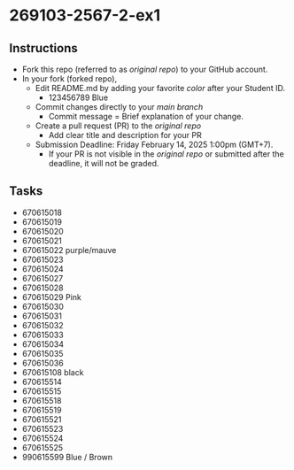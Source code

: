 # 269103-2567-2-ex1

## Instructions

* Fork this repo (referred to as *original repo*) to your GitHub account.
* In your fork (forked repo),
  * Edit README.md by adding your favorite *color* after your Student ID.
    * 123456789 Blue
  * Commit changes directly to your *main branch*
    * Commit message = Brief explanation of your change.
  * Create a pull request (PR) to the *original repo*
    * Add clear title and description for your PR
  * Submission Deadline: Friday February 14, 2025 1:00pm (GMT+7).
    * If your PR is not visible in the *original repo* or submitted after the deadline, it will not be graded.

## Tasks

* 670615018
* 670615019
* 670615020
* 670615021
* 670615022 purple/mauve
* 670615023
* 670615024
* 670615027
* 670615028
* 670615029 Pink
* 670615030
* 670615031
* 670615032
* 670615033
* 670615034
* 670615035
* 670615036
* 670615108 black
* 670615514
* 670615515
* 670615518
* 670615519
* 670615521
* 670615523
* 670615524
* 670615525
* 990615599 Blue / Brown
